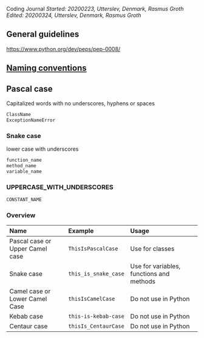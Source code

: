 Coding Journal
*Started: 20200223, Utterslev, Denmark, Rasmus Groth*
*Edited: 20200324, Utterslev, Denmark, Rasmus Groth*

## General guidelines
https://www.python.org/dev/peps/pep-0008/


## [Naming conventions](https://www.python.org/dev/peps/pep-0008/#naming-conventions)

## Pascal case
Capitalized words with no underscores, hyphens or spaces
```python
ClassName
ExceptionNameError
```

### Snake case
lower case with underscores
```python
function_name
method_name
variable_name
```

### UPPERCASE_WITH_UNDERSCORES
```python
CONSTANT_NAME
```

### Overview
| Name | Example | Usage |
| :-- | :-- | :-- |
| Pascal case or Upper Camel case | `ThisIsPascalCase` | Use for classes |
| Snake case | `this_is_snake_case` | Use for variables, functions and methods |
| Camel case or Lower Camel Case | `thisIsCamelCase` | Do not use in Python | 
| Kebab case | `this-is-kebab-case` | Do not use in Python |
| Centaur case | `thisIs_CentaurCase` | Do not use in Python |

